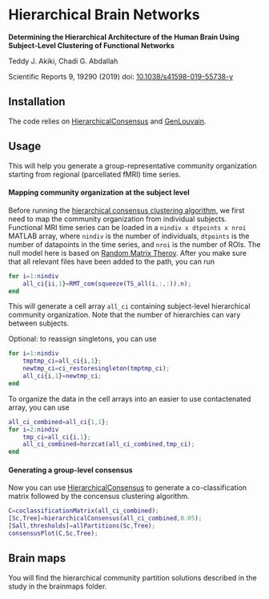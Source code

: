 # Hierarchical Brain Networks

**Determining the Hierarchical Architecture of the Human Brain Using Subject-Level Clustering of Functional Networks** 

Teddy J. Akiki, Chadi G. Abdallah

Scientific Reports 9, 19290 (2019) doi: [10.1038/s41598-019-55738-y](https://doi.org/10.1038/s41598-019-55738-y)

## Installation 

The code relies on [HierarchicalConsensus](https://github.com/LJeub/HierarchicalConsensus) and [GenLouvain](https://github.com/GenLouvain/GenLouvain).


## Usage

This will help you generate a group-representative community organization starting from regional (parcellated fMRI) time series. 

#### Mapping community organization at the subject level

Before running the [hierarchical consensus clustering algorithm](https://github.com/LJeub/HierarchicalConsensus), we first need to map the community organization from individual subjects. Functional MRI time series can be loaded in a `nindiv x dtpoints x nroi` MATLAB array, where `nindiv` is the number of individuals, `dtpoints` is the number of datapoints in the time series, and `nroi` is the number of ROIs. The null model here is based on [Random Matrix Theroy](https://www.mathworks.com/matlabcentral/fileexchange/49011-random-matrix-theory-rmt-filtering-of-financial-time-series-for-community-detection). After you make sure that all relevant files have been added to the path, you can run

```Matlab
for i=1:nindiv
    all_ci{ii,1}=RMT_com(squeeze(TS_all(i,:,:)),n);
end
```

This will generate a cell array `all_ci` containing subject-level hierarchical community organization. Note that the number of hierarchies can vary between subjects. 

Optional: to reassign singletons, you can use

```Matlab
for i=1:nindiv
    tmptmp_ci=all_ci{i,1};
    newtmp_ci=ci_restoresingleton(tmptmp_ci);
    all_ci{i,1}=newtmp_ci;
end
```

To organize the data in the cell arrays into an easier to use contactenated array, you can use

```Matlab
all_ci_combined=all_ci{1,1};
for i=2:nindiv
    tmp_ci=all_ci{i,1};
    all_ci_combined=horzcat(all_ci_combined,tmp_ci);
end
```

#### Generating a group-level consensus

Now you can use [HierarchicalConsensus](https://github.com/LJeub/HierarchicalConsensus) to generate a co-classification matrix followed by the concensus clustering algorithm.

```Matlab
C=coclassificationMatrix(all_ci_combined);
[Sc,Tree]=hierarchicalConsensus(all_ci_combined,0.05);
[Sall,thresholds]=allPartitions(Sc,Tree);
consensusPlot(C,Sc,Tree);
```
## Brain maps

You will find the hierarchical community partition solutions described in the study in the brainmaps folder.
